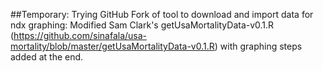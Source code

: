 ##Temporary: Trying GitHub Fork of tool to download and import data for ndx graphing: 
Modified Sam Clark's getUsaMortalityData-v0.1.R 
(https://github.com/sinafala/usa-mortality/blob/master/getUsaMortalityData-v0.1.R)
with graphing steps added at the end. 
